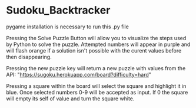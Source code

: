 # Sudoku_Backtracker

pygame installation is necessary to run this .py file

Pressing the Solve Puzzle Button will allow you to visualize the steps used by Python to solve the puzzle.
Attempted numbers will appear in purple and will flash orange if a solution isn't possible with the curent values before 
then disappearing.

Pressing the new puzzle key will return a new puzzle with values from the API: "https://sugoku.herokuapp.com/board?difficulty=hard"

Pressing a square within the board will select the square and highlight it in blue. Once selected numbers 0-9 will be accepted as input.
If 0 the square will empty its self of value and turn the square white.
